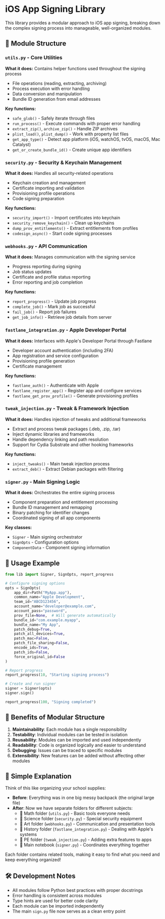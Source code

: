# iOS App Signing Library

This library provides a modular approach to iOS app signing, breaking down the complex signing process into manageable, well-organized modules.

## 📁 Module Structure

### `utils.py` - Core Utilities

**What it does:** Contains helper functions used throughout the signing process

- File operations (reading, extracting, archiving)
- Process execution with error handling
- Data conversion and manipulation
- Bundle ID generation from email addresses

**Key functions:**

- `safe_glob()` - Safely iterate through files
- `run_process()` - Execute commands with proper error handling
- `extract_zip()`, `archive_zip()` - Handle ZIP archives
- `plist_load()`, `plist_dump()` - Work with property list files
- `get_app_type()` - Detect app platform (iOS, watchOS, tvOS, macOS, Mac Catalyst)
- `get_or_create_bundle_id()` - Create unique app identifiers

### `security.py` - Security & Keychain Management

**What it does:** Handles all security-related operations

- Keychain creation and management
- Certificate importing and validation
- Provisioning profile operations
- Code signing preparation

**Key functions:**

- `security_import()` - Import certificates into keychain
- `security_remove_keychain()` - Clean up keychains
- `dump_prov_entitlements()` - Extract entitlements from profiles
- `codesign_async()` - Start code signing processes

### `webhooks.py` - API Communication

**What it does:** Manages communication with the signing service

- Progress reporting during signing
- Job status updates
- Certificate and profile status reporting
- Error reporting and job completion

**Key functions:**

- `report_progress()` - Update job progress
- `complete_job()` - Mark job as successful
- `fail_job()` - Report job failures
- `get_job_info()` - Retrieve job details from server

### `fastlane_integration.py` - Apple Developer Portal

**What it does:** Interfaces with Apple's Developer Portal through Fastlane

- Developer account authentication (including 2FA)
- App registration and service configuration
- Provisioning profile generation
- Certificate management

**Key functions:**

- `fastlane_auth()` - Authenticate with Apple
- `fastlane_register_app()` - Register app and configure services
- `fastlane_get_prov_profile()` - Generate provisioning profiles

### `tweak_injection.py` - Tweak & Framework Injection

**What it does:** Handles injection of tweaks and additional frameworks

- Extract and process tweak packages (.deb, .zip, .tar)
- Inject dynamic libraries and frameworks
- Handle dependency linking and path resolution
- Support for Cydia Substrate and other hooking frameworks

**Key functions:**

- `inject_tweaks()` - Main tweak injection process
- `extract_deb()` - Extract Debian packages with filtering

### `signer.py` - Main Signing Logic

**What it does:** Orchestrates the entire signing process

- Component preparation and entitlement processing
- Bundle ID management and remapping
- Binary patching for identifier changes
- Coordinated signing of all app components

**Key classes:**

- `Signer` - Main signing orchestrator
- `SignOpts` - Configuration options
- `ComponentData` - Component signing information

## 🚀 Usage Example

```python
from lib import Signer, SignOpts, report_progress

# Configure signing options
opts = SignOpts(
    app_dir=Path("MyApp.app"),
    common_name="Apple Development",
    team_id="ABCD123456",
    account_name="developer@example.com",
    account_pass="password",
    prov_file=None,  # Will generate automatically
    bundle_id="com.example.myapp",
    bundle_name="My App",
    patch_debug=True,
    patch_all_devices=True,
    patch_mac=False,
    patch_file_sharing=False,
    encode_ids=True,
    patch_ids=False,
    force_original_id=False
)

# Report progress
report_progress(10, "Starting signing process")

# Create and run signer
signer = Signer(opts)
signer.sign()

report_progress(100, "Signing completed")
```

## 🔧 Benefits of Modular Structure

1. **Maintainability**: Each module has a single responsibility
2. **Testability**: Individual modules can be tested in isolation
3. **Reusability**: Modules can be imported and used independently
4. **Readability**: Code is organized logically and easier to understand
5. **Debugging**: Issues can be traced to specific modules
6. **Extensibility**: New features can be added without affecting other modules

## 📝 Simple Explanation

Think of this like organizing your school supplies:

- **Before**: Everything was in one big messy backpack (the original large file)
- **After**: Now we have separate folders for different subjects:
  - 📁 Math folder (`utils.py`) - Basic tools everyone needs
  - 📁 Science folder (`security.py`) - Special security equipment
  - 📁 Art folder (`webhooks.py`) - Communication and presentation tools
  - 📁 History folder (`fastlane_integration.py`) - Dealing with Apple's systems
  - 📁 PE folder (`tweak_injection.py`) - Adding extra features to apps
  - 📁 Main notebook (`signer.py`) - Coordinates everything together

Each folder contains related tools, making it easy to find what you need and keep everything organized!

## 🛠 Development Notes

- All modules follow Python best practices with proper docstrings
- Error handling is consistent across modules
- Type hints are used for better code clarity
- Each module can be imported independently
- The main `sign.py` file now serves as a clean entry point
